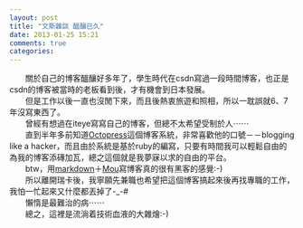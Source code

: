 ```yaml
---
layout: post
title: "文斯雜談 醞釀已久"
date: 2013-01-25 15:21
comments: true
categories: 
---
```

　　關於自己的博客醞釀好多年了，學生時代在csdn寫過一段時間博客，也正是csdn的博客被當時的老板看到後，才有機會到日本發展。  
　　但是工作以後一直也沒閒下來，而且後熱衷旅遊和照相，所以一耽誤就6、7年沒寫東西了。  
　　曾經有想過在iteye寫寫自己的博客，但總不太希望受制於人⋯⋯  
　　直到半年多前知道[Octopress](http://octopress.org/)這個博客系統，非常喜歡他的口號－－blogging like a hacker，而且由於系統是基於ruby的編寫，只要有時間我可以輕鬆自由的為我的博客添磚加瓦，總之這個就是我夢寐以求的自由的平台。  
　　btw，用[markdown](http://baike.baidu.com/view/2311114.htm)＋[Mou](http://mouapp.com/)寫博客真的很有黑客的感覺:-)  
　　所以離開瑞卡後，我寧願先兼職也希望把這個博客搞起來後再找專職的工作，我怕一忙起來又什麼都丟掉了-_-#  
　　懶惰是最難治的病⋯⋯  
　　總之，這裡是流淌着技術血液的大雜燴:-)
　　